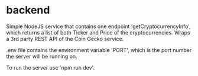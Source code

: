 # backend

Simple NodeJS service that contains one endpoint 'getCryptocurrencyInfo', which returns a list of both Ticker and Price of the cryptocurrencies. Wraps a 3rd party REST API of the Coin Gecko service.

.env file contains the environment variable 'PORT', which is the port number the server will be running on.

To run the server use 'npm run dev'.
